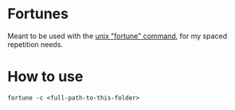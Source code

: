 # Fortunes

Meant to be used with the [unix "fortune" command](https://en.wikipedia.org/wiki/Fortune_(Unix)), for my spaced repetition needs.

# How to use

`fortune -c <full-path-to-this-folder>`

